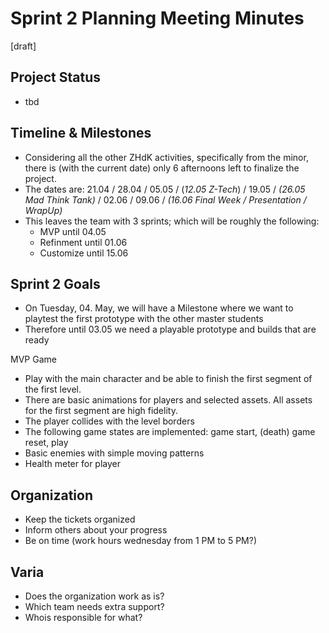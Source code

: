 # Sprint 2 Planning Meeting Minutes
[draft]

## Project Status
- tbd 


## Timeline & Milestones
- Considering all the other ZHdK activities, specifically from the minor, there is (with the current date) only 6 afternoons left to finalize the project.
- The dates are: 21.04 / 28.04 / 05.05 / (_12.05 Z-Tech_) / 19.05 / _(26.05 Mad Think Tank)_ / 02.06 / 09.06 / _(16.06 Final Week / Presentation / WrapUp)_
- This leaves the team with 3 sprints; which will be roughly the following:
  - MVP         until 04.05
  - Refinment   until 01.06
  - Customize   until 15.06

## Sprint 2 Goals
- On Tuesday, 04. May, we will have a Milestone where we want to playtest the first prototype with the other master students
- Therefore until 03.05 we need a playable prototype and builds that are ready

MVP Game
- Play with the main character and be able to finish the first segment of the first level.
- There are basic animations for players and selected assets. All assets for the first segment are high fidelity.
- The player collides with the level borders
- The following game states are implemented: game start, (death) game reset, play
- Basic enemies with simple moving patterns
- Health meter for player

## Organization
- Keep the tickets organized
- Inform others about your progress
- Be on time (work hours wednesday from 1 PM to 5 PM?)

## Varia

- Does the organization work as is?
- Which team needs extra support?
- Whois responsible for what?
